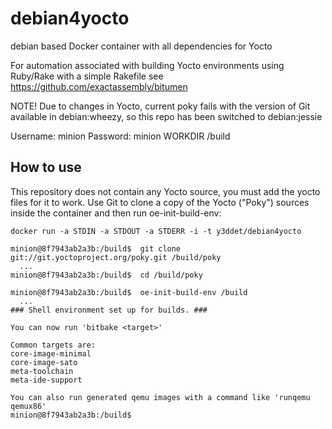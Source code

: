 # debian4yocto
debian based Docker container with all dependencies for Yocto

For automation associated with building Yocto environments using Ruby/Rake with
a simple Rakefile see https://github.com/exactassembly/bitumen

NOTE!  Due to changes in Yocto, current poky fails with the version of Git
available in debian:wheezy, so this repo has been switched to debian:jessie

Username: minion
Password: minion
WORKDIR /build

## How to use ##

This repository does not contain any Yocto source, you must add the yocto files
for it to work.  Use Git to clone a copy of the Yocto ("Poky") sources inside
the container and then run oe-init-build-env:

    docker run -a STDIN -a STDOUT -a STDERR -i -t y3ddet/debian4yocto

    minion@8f7943ab2a3b:/build$  git clone git://git.yoctoproject.org/poky.git /build/poky
      ...
    minion@8f7943ab2a3b:/build$  cd /build/poky

    minion@8f7943ab2a3b:/build$  oe-init-build-env /build
      ...
    ### Shell environment set up for builds. ###

    You can now run 'bitbake <target>'

    Common targets are:
    core-image-minimal
    core-image-sato
    meta-toolchain
    meta-ide-support

    You can also run generated qemu images with a command like 'runqemu qemux86'
    minion@8f7943ab2a3b:/build$    
